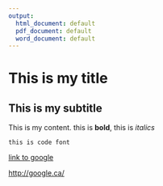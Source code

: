 ```yaml
---
output:
  html_document: default
  pdf_document: default
  word_document: default
---
```

# This is my title

## This is my subtitle

This is my content. this is **bold**, this is *italics*

`this is code font`

[link to google](http://google.ca/)



<http://google.ca/>
